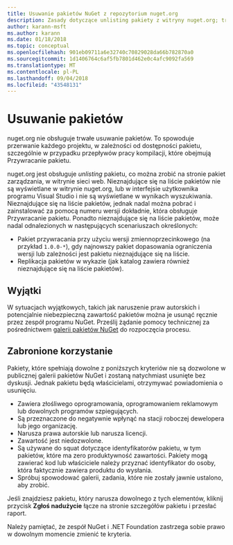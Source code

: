 ```yaml
---
title: Usuwanie pakietów NuGet z repozytorium nuget.org
description: Zasady dotyczące unlisting pakiety z witryny nuget.org; trwałego usunięcia nie jest obsługiwane z wyjątkiem na pakiety naruszyć innych zasad.
author: karann-msft
ms.author: karann
ms.date: 01/18/2018
ms.topic: conceptual
ms.openlocfilehash: 901eb09711a6e32740c70829028da66b782870a0
ms.sourcegitcommit: 1d1406764c6af5fb7801d462e0c4afc9092fa569
ms.translationtype: MT
ms.contentlocale: pl-PL
ms.lasthandoff: 09/04/2018
ms.locfileid: "43548131"
---
```

# <a name="deleting-packages"></a>Usuwanie pakietów

nuget.org nie obsługuje trwałe usuwanie pakietów. To spowoduje przerwanie każdego projektu, w zależności od dostępności pakietu, szczególnie w przypadku przepływów pracy kompilacji, które obejmują Przywracanie pakietu.

nuget.org jest obsługuje *unlisting* pakietu, co można zrobić na stronie pakiet zarządzania, w witrynie sieci web. Nieznajdujące się na liście pakietów nie są wyświetlane w witrynie nuget.org, lub w interfejsie użytkownika programu Visual Studio i nie są wyświetlane w wynikach wyszukiwania. Nieznajdujące się na liście pakietów, jednak nadal można pobrać i zainstalować za pomocą numeru wersji dokładnie, która obsługuje Przywracanie pakietu. Ponadto nieznajdujące się na liście pakietów, może nadal odnalezionych w następujących scenariuszach określonych:

- Pakiet przywracania przy użyciu wersji zmiennoprzecinkowego (na przykład `1.0.0-*`), gdy najnowszy pakiet dopasowania ograniczenia wersji lub zależności jest pakietu nieznajdujące się na liście.
- Replikacja pakietów w wykazie (jak katalog zawiera również nieznajdujące się na liście pakietów).

## <a name="exceptions"></a>Wyjątki

W sytuacjach wyjątkowych, takich jak naruszenie praw autorskich i potencjalnie niebezpieczną zawartość pakietów można je usunąć ręcznie przez zespół programu NuGet. Prześlij żądanie pomocy technicznej za pośrednictwem [galerii pakietów NuGet](http://www.nuget.org) do rozpoczęcia procesu.

## <a name="prohibited-use"></a>Zabronione korzystanie

Pakiety, które spełniają dowolne z poniższych kryteriów nie są dozwolone w publicznej galerii pakietów NuGet i zostaną natychmiast usunięte bez dyskusji. Jednak pakietu będą właścicielami, otrzymywać powiadomienia o usunięciu.

- Zawiera złośliwego oprogramowania, oprogramowaniem reklamowym lub dowolnych programów szpiegujących.
- Są przeznaczone do negatywnie wpłynąć na stacji roboczej dewelopera lub jego organizację.
- Narusza prawa autorskie lub narusza licencji.
- Zawartość jest niedozwolone.
- Są używane do squat dotyczące identyfikatorów pakietu, w tym pakietów, które ma zero produktywność zawartości. Pakiety mogą zawierać kod lub właściciele należy przyznać identyfikator do osoby, która faktycznie zawiera produktu do wysłania.
- Spróbuj spowodować galerii, zadania, które nie zostały jawnie ustalono, aby zrobić.

Jeśli znajdziesz pakietu, który narusza dowolnego z tych elementów, kliknij przycisk **Zgłoś nadużycie** łącze na stronie szczegółów pakietu i przesłać raport.

Należy pamiętać, że zespół NuGet i .NET Foundation zastrzega sobie prawo w dowolnym momencie zmienić te kryteria.
